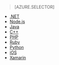 > [AZURE.SELECTOR]
- [.NET](/documentation/articles/storage-dotnet-how-to-use-blobs/)
- [Node.js](/documentation/articles/storage-nodejs-how-to-use-blob-storage/)
- [Java](/documentation/articles/storage-java-how-to-use-blob-storage/)
- [C++](/documentation/articles/storage-c-plus-plus-how-to-use-blobs/)
- [PHP](/documentation/articles/storage-php-how-to-use-blobs/)
- [Ruby](/documentation/articles/storage-ruby-how-to-use-blob-storage/)
- [Python](/documentation/articles/storage-python-how-to-use-blob-storage/)
- [iOS](/documentation/articles/storage-ios-how-to-use-blob-storage/)
- [Xamarin](/documentation/articles/storage-xamarin-blob-storage/)

<!---HONumber=82-->